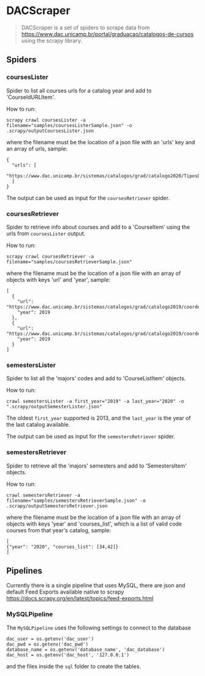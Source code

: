 # DACScraper

> DACScraper is a set of spiders to scrape data from https://www.dac.unicamp.br/portal/graduacao/catalogos-de-cursos
> using the scrapy library.

## Spiders

### coursesLister

Spider to list all courses urls for a catalog year and add to 'CourseIdURLItem'.

How to run:
```
scrapy crawl coursesLister -a filename="samples/coursesListerSample.json" -o .scrapy/outputCoursesLister.json
```
where the filename must be the location of a json file with an 'urls' key and an array of urls, sample:
``` 
{
  "urls": [
    "https://www.dac.unicamp.br/sistemas/catalogos/grad/catalogo2020/TiposDisciplinas.html"
  ]
}
```

The output can be used as input for the ```coursesRetriever``` spider.

### coursesRetriever

Spider to retrieve info about courses and add to a 'CourseItem' using the urls from ```coursesLister``` output.

How to run:
```
scrapy crawl coursesRetriever -a filename="samples/coursesRetrieverSample.json"
```
where the filename must be the location of a json file with an array of objects
with keys 'url' and 'year', sample:
``` 
[
  {
    "url": "https://www.dac.unicamp.br/sistemas/catalogos/grad/catalogo2019/coordenadorias/0023/0023.html#MC001",
    "year": 2019
  },
  {
    "url": "https://www.dac.unicamp.br/sistemas/catalogos/grad/catalogo2019/coordenadorias/0032/0032.html#MA044",
    "year": 2019
  }
]
```

### semestersLister

Spider to list all the 'majors' codes and add to 'CourseListItem' objects.

How to run:
```
crawl semestersLister -a first_year="2019" -a last_year="2020" -o ".scrapy/outputSemesterLister.json"
```
The oldest ```first_year``` supported is 2013, and the ```last_year``` is the year of the last catalog available. 

The output can be used as input for the ```semestersRetriever``` spider.


### semestersRetriever

Spider to retrieve all the 'majors' semesters and add to 'SemestersItem' objects.

How to run:
```
crawl semestersRetriever -a filename="samples/semestersRetrieverSample.json" -o .scrapy/outputSemestersRetriever.json
```
where the filename must be the location of a json file with an array of objects
with keys 'year' and 'courses_list', which is a list of valid code courses from that year's catalog, sample:
```
[
{"year": "2020", "courses_list": [34,42]}
]
```

## Pipelines

Currently there is a single pipeline that uses MySQL, there are json and default Feed Exports available native to scrapy
https://docs.scrapy.org/en/latest/topics/feed-exports.html

### MySQLPipeline
The ```MySQLPipeline``` uses the following settings to connect to the database   
```
dac_user = os.getenv('dac_user')
dac_pwd = os.getenv('dac_pwd')
database_name = os.getenv('database_name', 'dac_database')
dac_host = os.getenv('dac_host', '127.0.0.1')
```
and the files inside the ```sql``` folder to create the tables.